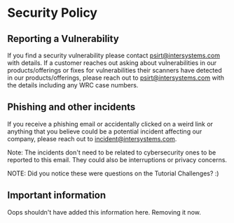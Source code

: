 # Security Policy

## Reporting a Vulnerability

If you find a security vulnerability please contact psirt@intersystems.com with details.
If a customer reaches out asking about vulnerabilities in our products/offerings or fixes for vulnerabilities their scanners have detected in our products/offerings, please reach out to psirt@intersystems.com with the details including any WRC case numbers.

## Phishing and other incidents

If you receive a phishing email or accidentally clicked on a weird link or anything that you believe could be a potential incident affecting our company, please reach out to incident@intersystems.com.

Note: The incidents don't need to be related to cybersecurity ones to be reported to this email. They could also be interruptions or privacy concerns.

NOTE: Did you notice these were questions on the Tutorial Challenges? :)

## Important information
Oops shouldn't have added this information here. Removing it now.
